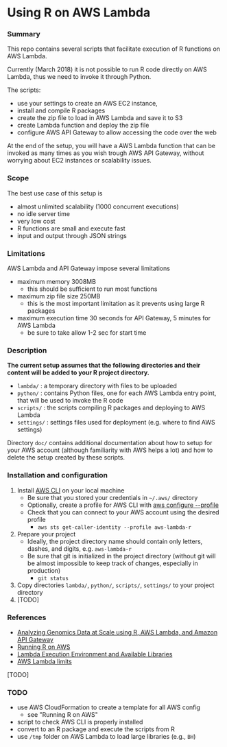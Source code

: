 # Using R on AWS Lambda

### Summary

This repo contains several scripts that facilitate execution of R functions on 
AWS Lambda.

Currently (March 2018) it is not possible to run R code directly on AWS Lambda,
thus we need to invoke it through Python.

The scripts:

- use your settings to create an AWS EC2 instance, 
- install and compile R packages
- create the zip file to load in AWS Lambda and save it to S3
- create Lambda function and deploy the zip file
- configure AWS API Gateway to allow accessing the code over the web

At the end of the setup, you will have a AWS Lambda function that can be invoked
as many times as you wish trough AWS API Gateway, without worrying about EC2 instances or scalability issues.


### Scope

The best use case of this setup is 

- almost unlimited scalability (1000 concurrent executions)
- no idle server time 
- very low cost
- R functions are small and execute fast
- input and output through JSON strings


### Limitations

AWS Lambda and API Gateway impose several limitations

- maximum memory 3008MB 
    + this should be sufficient to run most functions
- maximum zip file size 250MB 
    + this is the most important limitation as it prevents using large R packages
- maximum execution time 30 seconds for API Gateway, 5 minutes for AWS Lambda
    + be sure to take allow 1-2 sec for start time


### Description

**The current setup assumes that the following directories and their content
will be added to your R project directory.**

- `lambda/` : a temporary directory with files to be uploaded
- `python/` : contains Python files, one for each AWS Lambda entry point, 
that will be used to invoke the R code
- `scripts/` : the scripts compiling R packages and deploying to AWS Lambda
- `settings/` : settings files used for deployment (e.g. where to find AWS settings)

Directory `doc/` contains additional documentation about how to setup for your AWS
account (although familiarity with AWS helps a lot) and how to delete the setup created by these scripts.



### Installation and configuration

1. Install [AWS CLI](https://aws.amazon.com/cli/) on your local machine
    + Be sure that you stored your credentials in `~/.aws/` directory
    + Optionally, create a profile for AWS CLI with [aws configure --profile](https://docs.aws.amazon.com/cli/latest/userguide/cli-chap-getting-started.html)
    + Check that you can connect to your AWS account using the desired profile
        + `aws sts get-caller-identity --profile aws-lambda-r`
2. Prepare your project
    + Ideally, the project directory name should contain only letters, dashes, and digits, e.g. `aws-lambda-r`
    + Be sure that git is initialized in the project directory (without git will be almost impossible to keep track of changes, especially in production)
        + `git status`
3. Copy directories `lambda/`, `python/`, `scripts/`, `settings/` to your project directory
4. [TODO]


### References

- [Analyzing Genomics Data at Scale using R, AWS Lambda, and Amazon API Gateway](https://aws.amazon.com/blogs/compute/analyzing-genomics-data-at-scale-using-r-aws-lambda-and-amazon-api-gateway/)
- [Running R on AWS](https://aws.amazon.com/blogs/big-data/running-r-on-aws/)
- [Lambda Execution Environment and Available Libraries](https://docs.aws.amazon.com/lambda/latest/dg/current-supported-versions.html)
- [AWS Lambda limits](https://docs.aws.amazon.com/lambda/latest/dg/limits.html)

[TODO]



### TODO

- use AWS Cloud​Formation to create a template for all AWS config
    + see "Running R on AWS"
- script to check AWS CLI is properly installed
- convert to an R package and execute the scripts from R
- use `/tmp` folder on AWS Lambda to load large libraries (e.g., `BH`)
